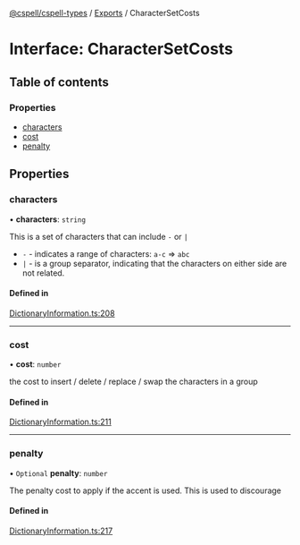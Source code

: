 [@cspell/cspell-types](../README.md) / [Exports](../modules.md) / CharacterSetCosts

# Interface: CharacterSetCosts

## Table of contents

### Properties

- [characters](CharacterSetCosts.md#characters)
- [cost](CharacterSetCosts.md#cost)
- [penalty](CharacterSetCosts.md#penalty)

## Properties

### characters

• **characters**: `string`

This is a set of characters that can include `-` or `|`
- `-` - indicates a range of characters: `a-c` => `abc`
- `|` - is a group separator, indicating that the characters on either side
   are not related.

#### Defined in

[DictionaryInformation.ts:208](https://github.com/streetsidesoftware/cspell/blob/1835228/packages/cspell-types/src/DictionaryInformation.ts#L208)

___

### cost

• **cost**: `number`

the cost to insert / delete / replace / swap the characters in a group

#### Defined in

[DictionaryInformation.ts:211](https://github.com/streetsidesoftware/cspell/blob/1835228/packages/cspell-types/src/DictionaryInformation.ts#L211)

___

### penalty

• `Optional` **penalty**: `number`

The penalty cost to apply if the accent is used.
This is used to discourage

#### Defined in

[DictionaryInformation.ts:217](https://github.com/streetsidesoftware/cspell/blob/1835228/packages/cspell-types/src/DictionaryInformation.ts#L217)
